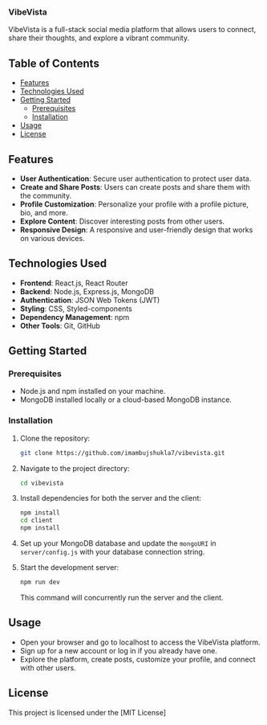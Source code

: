 ### VibeVista

VibeVista is a full-stack social media platform that allows users to connect, share their thoughts, and explore a vibrant community.

## Table of Contents

- [Features](#features)
- [Technologies Used](#technologies-used)
- [Getting Started](#getting-started)
  - [Prerequisites](#prerequisites)
  - [Installation](#installation)
- [Usage](#usage)
- [License](#license)

## Features

- **User Authentication**: Secure user authentication to protect user data.
- **Create and Share Posts**: Users can create posts and share them with the community.
- **Profile Customization**: Personalize your profile with a profile picture, bio, and more.
- **Explore Content**: Discover interesting posts from other users.
- **Responsive Design**: A responsive and user-friendly design that works on various devices.

## Technologies Used

- **Frontend**: React.js, React Router
- **Backend**: Node.js, Express.js, MongoDB
- **Authentication**: JSON Web Tokens (JWT)
- **Styling**: CSS, Styled-components
- **Dependency Management**: npm
- **Other Tools**: Git, GitHub

## Getting Started

### Prerequisites

- Node.js and npm installed on your machine.
- MongoDB installed locally or a cloud-based MongoDB instance.

### Installation

1. Clone the repository:

   ```bash
   git clone https://github.com/imambujshukla7/vibevista.git
   ```

2. Navigate to the project directory:

   ```bash
   cd vibevista
   ```

3. Install dependencies for both the server and the client:

   ```bash
   npm install
   cd client
   npm install
   ```

4. Set up your MongoDB database and update the `mongoURI` in `server/config.js` with your database connection string.

5. Start the development server:

   ```bash
   npm run dev
   ```

   This command will concurrently run the server and the client.

## Usage

- Open your browser and go to localhost to access the VibeVista platform.
- Sign up for a new account or log in if you already have one.
- Explore the platform, create posts, customize your profile, and connect with other users.

## License

This project is licensed under the [MIT License]
